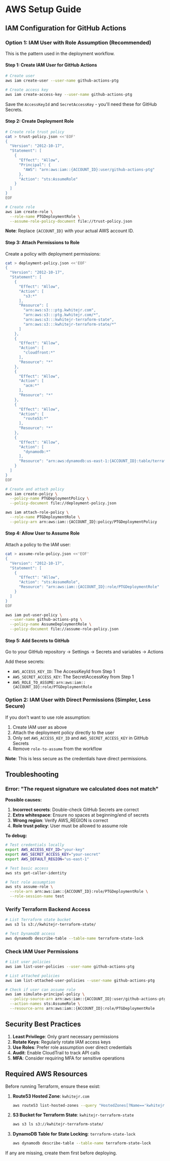 # AWS Setup Guide

## IAM Configuration for GitHub Actions

### Option 1: IAM User with Role Assumption (Recommended)

This is the pattern used in the deployment workflow.

#### Step 1: Create IAM User for GitHub Actions

```bash
# Create user
aws iam create-user --user-name github-actions-ptg

# Create access key
aws iam create-access-key --user-name github-actions-ptg
```

Save the `AccessKeyId` and `SecretAccessKey` - you'll need these for GitHub Secrets.

#### Step 2: Create Deployment Role

```bash
# Create role trust policy
cat > trust-policy.json <<'EOF'
{
  "Version": "2012-10-17",
  "Statement": [
    {
      "Effect": "Allow",
      "Principal": {
        "AWS": "arn:aws:iam::{ACCOUNT_ID}:user/github-actions-ptg"
      },
      "Action": "sts:AssumeRole"
    }
  ]
}
EOF

# Create role
aws iam create-role \
  --role-name PTGDeploymentRole \
  --assume-role-policy-document file://trust-policy.json
```

**Note**: Replace `{ACCOUNT_ID}` with your actual AWS account ID.

#### Step 3: Attach Permissions to Role

Create a policy with deployment permissions:

```bash
cat > deployment-policy.json <<'EOF'
{
  "Version": "2012-10-17",
  "Statement": [
    {
      "Effect": "Allow",
      "Action": [
        "s3:*"
      ],
      "Resource": [
        "arn:aws:s3:::ptg.kwhitejr.com",
        "arn:aws:s3:::ptg.kwhitejr.com/*",
        "arn:aws:s3:::kwhitejr-terraform-state",
        "arn:aws:s3:::kwhitejr-terraform-state/*"
      ]
    },
    {
      "Effect": "Allow",
      "Action": [
        "cloudfront:*"
      ],
      "Resource": "*"
    },
    {
      "Effect": "Allow",
      "Action": [
        "acm:*"
      ],
      "Resource": "*"
    },
    {
      "Effect": "Allow",
      "Action": [
        "route53:*"
      ],
      "Resource": "*"
    },
    {
      "Effect": "Allow",
      "Action": [
        "dynamodb:*"
      ],
      "Resource": "arn:aws:dynamodb:us-east-1:{ACCOUNT_ID}:table/terraform-state-lock"
    }
  ]
}
EOF

# Create and attach policy
aws iam create-policy \
  --policy-name PTGDeploymentPolicy \
  --policy-document file://deployment-policy.json

aws iam attach-role-policy \
  --role-name PTGDeploymentRole \
  --policy-arn arn:aws:iam::{ACCOUNT_ID}:policy/PTGDeploymentPolicy
```

#### Step 4: Allow User to Assume Role

Attach a policy to the IAM user:

```bash
cat > assume-role-policy.json <<'EOF'
{
  "Version": "2012-10-17",
  "Statement": [
    {
      "Effect": "Allow",
      "Action": "sts:AssumeRole",
      "Resource": "arn:aws:iam::{ACCOUNT_ID}:role/PTGDeploymentRole"
    }
  ]
}
EOF

aws iam put-user-policy \
  --user-name github-actions-ptg \
  --policy-name AssumeDeploymentRole \
  --policy-document file://assume-role-policy.json
```

#### Step 5: Add Secrets to GitHub

Go to your GitHub repository → Settings → Secrets and variables → Actions

Add these secrets:
- `AWS_ACCESS_KEY_ID`: The AccessKeyId from Step 1
- `AWS_SECRET_ACCESS_KEY`: The SecretAccessKey from Step 1
- `AWS_ROLE_TO_ASSUME`: `arn:aws:iam::{ACCOUNT_ID}:role/PTGDeploymentRole`

### Option 2: IAM User with Direct Permissions (Simpler, Less Secure)

If you don't want to use role assumption:

1. Create IAM user as above
2. Attach the deployment policy directly to the user
3. Only set `AWS_ACCESS_KEY_ID` and `AWS_SECRET_ACCESS_KEY` in GitHub Secrets
4. Remove `role-to-assume` from the workflow

**Note**: This is less secure as the credentials have direct permissions.

## Troubleshooting

### Error: "The request signature we calculated does not match"

**Possible causes:**
1. **Incorrect secrets**: Double-check GitHub Secrets are correct
2. **Extra whitespace**: Ensure no spaces at beginning/end of secrets
3. **Wrong region**: Verify AWS_REGION is correct
4. **Role trust policy**: User must be allowed to assume role

**To debug:**
```bash
# Test credentials locally
export AWS_ACCESS_KEY_ID="your-key"
export AWS_SECRET_ACCESS_KEY="your-secret"
export AWS_DEFAULT_REGION="us-east-1"

# Test basic access
aws sts get-caller-identity

# Test role assumption
aws sts assume-role \
  --role-arn arn:aws:iam::{ACCOUNT_ID}:role/PTGDeploymentRole \
  --role-session-name test
```

### Verify Terraform Backend Access

```bash
# List Terraform state bucket
aws s3 ls s3://kwhitejr-terraform-state/

# Test DynamoDB access
aws dynamodb describe-table --table-name terraform-state-lock
```

### Check IAM User Permissions

```bash
# List user policies
aws iam list-user-policies --user-name github-actions-ptg

# List attached policies
aws iam list-attached-user-policies --user-name github-actions-ptg

# Check if user can assume role
aws iam simulate-principal-policy \
  --policy-source-arn arn:aws:iam::{ACCOUNT_ID}:user/github-actions-ptg \
  --action-names sts:AssumeRole \
  --resource-arns arn:aws:iam::{ACCOUNT_ID}:role/PTGDeploymentRole
```

## Security Best Practices

1. **Least Privilege**: Only grant necessary permissions
2. **Rotate Keys**: Regularly rotate IAM access keys
3. **Use Roles**: Prefer role assumption over direct credentials
4. **Audit**: Enable CloudTrail to track API calls
5. **MFA**: Consider requiring MFA for sensitive operations

## Required AWS Resources

Before running Terraform, ensure these exist:

1. **Route53 Hosted Zone**: `kwhitejr.com`
   ```bash
   aws route53 list-hosted-zones --query "HostedZones[?Name=='kwhitejr.com.']"
   ```

2. **S3 Bucket for Terraform State**: `kwhitejr-terraform-state`
   ```bash
   aws s3 ls s3://kwhitejr-terraform-state/
   ```

3. **DynamoDB Table for State Locking**: `terraform-state-lock`
   ```bash
   aws dynamodb describe-table --table-name terraform-state-lock
   ```

If any are missing, create them first before deploying.
